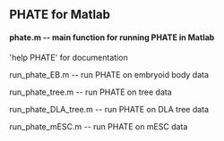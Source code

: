 PHATE for Matlab
----------------

#### phate.m -- main function for running PHATE in Matlab

'help PHATE' for documentation

run_phate_EB.m -- run PHATE on embryoid body data

run_phate_tree.m -- run PHATE on tree data

run_phate_DLA_tree.m -- run PHATE on DLA tree data

run_phate_mESC.m -- run PHATE on mESC data
